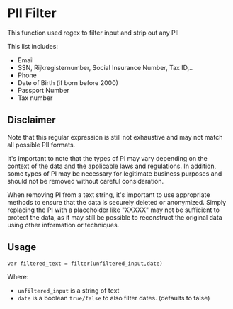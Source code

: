 # PII Filter

This function used regex to filter input and strip out any PII

This list includes:
- Email
- SSN, Rijkregisternumber, Social Insurance Number, Tax ID,..
- Phone
- Date of Birth (if born before 2000)
- Passport Number
- Tax number

## Disclaimer
Note that this regular expression is still not exhaustive and may not match all possible PII formats. 

It's important to note that the types of PI may vary depending on the context of the data and the applicable laws and regulations. In addition, some types of PI may be necessary for legitimate business purposes and should not be removed without careful consideration.

When removing PI from a text string, it's important to use appropriate methods to ensure that the data is securely deleted or anonymized. Simply replacing the PI with a placeholder like "XXXXX" may not be sufficient to protect the data, as it may still be possible to reconstruct the original data using other information or techniques.

## Usage
`var filtered_text = filter(unfiltered_input,date)`

Where:
- `unfiltered_input` is a string of text
- `date` is a boolean `true/false` to also filter dates. (defaults to false)
